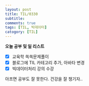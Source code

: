 ```yaml
---
layout: post
title: TIL/0330
subtitle: 
comments: true
tags: [TIL, 빅데이터]
catogory: [TIL]
---
```

**오늘 공부 및  일 리스트**

 - [x] 교육학 쏙쏙문제풀이
 - [x] 블로그에 TIL 카테고리 추가, 아바타 변경
 - [x] 빅데이터처리 강의 수강
 
 아프면 공부도 잘 못한다. 건강을 잘 챙기자..
